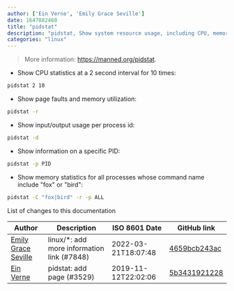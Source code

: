 ```yaml
---
author: ['Ein Verne', 'Emily Grace Seville']
date: 1647882468
title: "pidstat"
description: "pidstat, Show system resource usage, including CPU, memory, IO etc."
categories: "linux"
---
```

> More information: <https://manned.org/pidstat>.

- Show CPU statistics at a 2 second interval for 10 times:

```bash
pidstat 2 10
```

- Show page faults and memory utilization:

```bash
pidstat -r
```

- Show input/output usage per process id:

```bash
pidstat -d
```

- Show information on a specific PID:

```bash
pidstat -p PID
```

- Show memory statistics for all processes whose command name include "fox" or "bird":

```bash
pidstat -C "fox|bird" -r -p ALL
```
List of changes to this documentation


Author | Description | ISO 8601 Date | GitHub link
------|-----|-----|-----
[Emily Grace Seville](mailto:emilyseville7cf@gmail.com) | linux/*: add more information link (#7848) | 2022-03-21T18:07:48 | [4659bcb243ac](https://github.com/tldr-pages/tldr/commit/4659bcb243ac572c9e0c95117097801f1e62bda4)
[Ein Verne](mailto:einverne@gmail.com) | pidstat: add page (#3529) | 2019-11-12T22:02:06 | [5b3431921228](https://github.com/tldr-pages/tldr/commit/5b34319212285ab8d388de128ed449801041059d)

